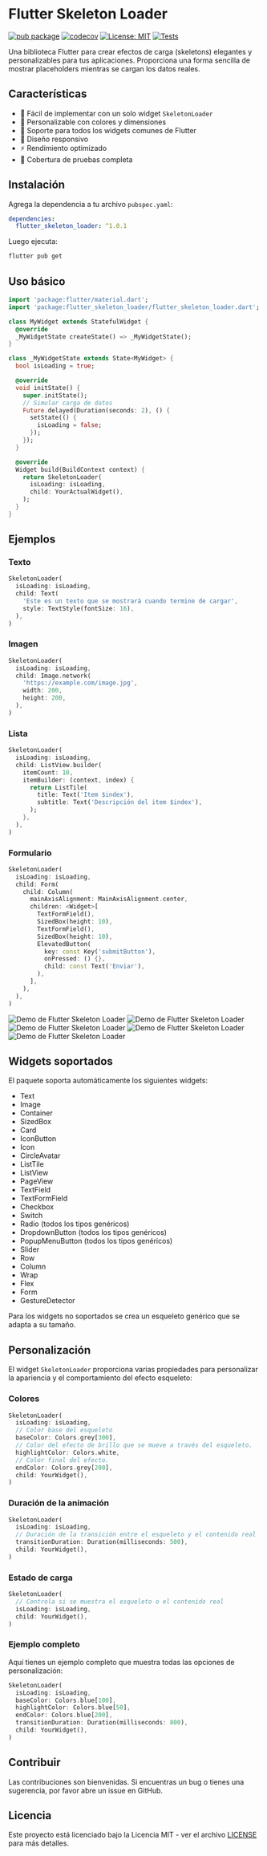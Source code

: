 # Flutter Skeleton Loader

[![pub package](https://img.shields.io/pub/v/flutter_skeleton_loader.svg)](https://pub.dev/packages/flutter_skeleton_loader)
[![codecov](https://codecov.io/gh/idamkiller/flutter_skeleton_loader/graph/badge.svg?token=FAZOR3JA2I)](https://codecov.io/gh/idamkiller/flutter_skeleton_loader)
[![License: MIT](https://img.shields.io/badge/License-MIT-yellow.svg)](https://opensource.org/licenses/MIT)
[![Tests](https://github.com/idamkiller/flutter_skeleton_loader/actions/workflows/tests.yml/badge.svg)](https://github.com/idamkiller/flutter_skeleton_loader/actions/workflows/tests.yml)


Una biblioteca Flutter para crear efectos de carga (skeletons) elegantes y personalizables para tus aplicaciones. Proporciona una forma sencilla de mostrar placeholders mientras se cargan los datos reales.

## Características

- 🚀 Fácil de implementar con un solo widget `SkeletonLoader`
- 🎨 Personalizable con colores y dimensiones
- 🔄 Soporte para todos los widgets comunes de Flutter
- 📱 Diseño responsivo
- ⚡ Rendimiento optimizado
- 🧪 Cobertura de pruebas completa

## Instalación

Agrega la dependencia a tu archivo `pubspec.yaml`:

```yaml
dependencies:
  flutter_skeleton_loader: ^1.0.1
```

Luego ejecuta:

```bash
flutter pub get
```

## Uso básico

```dart
import 'package:flutter/material.dart';
import 'package:flutter_skeleton_loader/flutter_skeleton_loader.dart';

class MyWidget extends StatefulWidget {
  @override
  _MyWidgetState createState() => _MyWidgetState();
}

class _MyWidgetState extends State<MyWidget> {
  bool isLoading = true;

  @override
  void initState() {
    super.initState();
    // Simular carga de datos
    Future.delayed(Duration(seconds: 2), () {
      setState(() {
        isLoading = false;
      });
    });
  }

  @override
  Widget build(BuildContext context) {
    return SkeletonLoader(
      isLoading: isLoading,
      child: YourActualWidget(),
    );
  }
}
```

## Ejemplos

### Texto

```dart
SkeletonLoader(
  isLoading: isLoading,
  child: Text(
    'Este es un texto que se mostrará cuando termine de cargar',
    style: TextStyle(fontSize: 16),
  ),
)
```

### Imagen

```dart
SkeletonLoader(
  isLoading: isLoading,
  child: Image.network(
    'https://example.com/image.jpg',
    width: 200,
    height: 200,
  ),
)
```

### Lista

```dart
SkeletonLoader(
  isLoading: isLoading,
  child: ListView.builder(
    itemCount: 10,
    itemBuilder: (context, index) {
      return ListTile(
        title: Text('Item $index'),
        subtitle: Text('Descripción del item $index'),
      );
    },
  ),
)
```

### Formulario

```dart
SkeletonLoader(
  isLoading: isLoading,
  child: Form(
    child: Column(
      mainAxisAlignment: MainAxisAlignment.center,
      children: <Widget>[
        TextFormField(),
        SizedBox(height: 10),
        TextFormField(),
        SizedBox(height: 10),
        ElevatedButton(
          key: const Key('submitButton'),
          onPressed: () {},
          child: const Text('Enviar'),
        ),
      ],
    ),
  ),
)
```

![Demo de Flutter Skeleton Loader](screenshots/ejemplo_1.gif)
![Demo de Flutter Skeleton Loader](screenshots/ejemplo_2.gif)
![Demo de Flutter Skeleton Loader](screenshots/ejemplo_3.gif)
![Demo de Flutter Skeleton Loader](screenshots/ejemplo_4.gif)
![Demo de Flutter Skeleton Loader](screenshots/ejemplo_5.gif)

## Widgets soportados

El paquete soporta automáticamente los siguientes widgets:

- Text
- Image
- Container
- SizedBox
- Card
- IconButton
- Icon
- CircleAvatar
- ListTile
- ListView
- PageView
- TextField
- TextFormField
- Checkbox
- Switch
- Radio (todos los tipos genéricos)
- DropdownButton (todos los tipos genéricos)
- PopupMenuButton (todos los tipos genéricos)
- Slider
- Row
- Column
- Wrap
- Flex
- Form
- GestureDetector

Para los widgets no soportados se crea un esqueleto genérico que se adapta a su tamaño.

## Personalización

El widget `SkeletonLoader` proporciona varias propiedades para personalizar la apariencia y el comportamiento del efecto esqueleto:

### Colores

```dart
SkeletonLoader(
  isLoading: isLoading,
  // Color base del esqueleto
  baseColor: Colors.grey[300],
  // Color del efecto de brillo que se mueve a través del esqueleto.
  highlightColor: Colors.white,
  // Color final del efecto.
  endColor: Colors.grey[200],
  child: YourWidget(),
)
```

### Duración de la animación

```dart
SkeletonLoader(
  isLoading: isLoading,
  // Duración de la transición entre el esqueleto y el contenido real
  transitionDuration: Duration(milliseconds: 500),
  child: YourWidget(),
)
```

### Estado de carga

```dart
SkeletonLoader(
  // Controla si se muestra el esqueleto o el contenido real
  isLoading: isLoading,
  child: YourWidget(),
)
```

### Ejemplo completo

Aquí tienes un ejemplo completo que muestra todas las opciones de personalización:

```dart
SkeletonLoader(
  isLoading: isLoading,
  baseColor: Colors.blue[100],
  highlightColor: Colors.blue[50],
  endColor: Colors.blue[200],
  transitionDuration: Duration(milliseconds: 800),
  child: YourWidget(),
)
```

## Contribuir

Las contribuciones son bienvenidas. Si encuentras un bug o tienes una sugerencia, por favor abre un issue en GitHub.

## Licencia

Este proyecto está licenciado bajo la Licencia MIT - ver el archivo [LICENSE](LICENSE) para más detalles.
